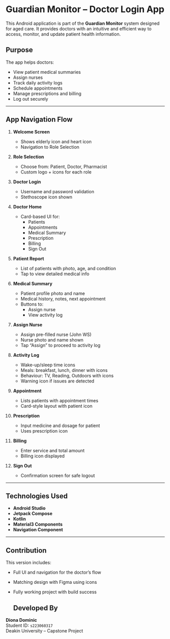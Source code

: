 # Guardian Monitor – Doctor Login App

This Android application is part of the **Guardian Monitor** system designed for aged care. It provides doctors with an intuitive and efficient way to access, monitor, and update patient health information.

## Purpose

The app helps doctors:
- View patient medical summaries
- Assign nurses
- Track daily activity logs
- Schedule appointments
- Manage prescriptions and billing
- Log out securely

---

## App Navigation Flow

1. **Welcome Screen**
   - Shows elderly icon and heart icon
   - Navigation to Role Selection

2. **Role Selection**
   - Choose from: Patient, Doctor, Pharmacist
   - Custom logo + icons for each role

3. **Doctor Login**
   - Username and password validation
   - Stethoscope icon shown

4. **Doctor Home**
   - Card-based UI for:
     - Patients
     - Appointments
     - Medical Summary
     - Prescription
     - Billing
     - Sign Out

5. **Patient Report**
   - List of patients with photo, age, and condition
   - Tap to view detailed medical info

6. **Medical Summary**
   - Patient profile photo and name
   - Medical history, notes, next appointment
   - Buttons to:
     - Assign nurse
     - View activity log

7. **Assign Nurse**
   - Assign pre-filled nurse (John WS)
   - Nurse photo and name shown
   - Tap “Assign” to proceed to activity log

8. **Activity Log**
   - Wake-up/sleep time icons
   - Meals: breakfast, lunch, dinner with icons
   - Behaviour: TV, Reading, Outdoors with icons
   - Warning icon if issues are detected

9. **Appointment**
   - Lists patients with appointment times
   - Card-style layout with patient icon

10. **Prescription**
    - Input medicine and dosage for patient
    - Uses prescription icon

11. **Billing**
    - Enter service and total amount
    - Billing icon displayed

12. **Sign Out**
    - Confirmation screen for safe logout

---

## Technologies Used

- **Android Studio**
- **Jetpack Compose**
- **Kotlin**
- **Material3 Components**
- **Navigation Component**

---

## Contribution

This version includes:
- Full UI and navigation for the doctor’s flow
- Matching design with Figma using icons
- Fully working project with build success

  ## Developed By

**Diona Dominic**  
Student ID: `s223060317`  
Deakin University – Capstone Project  
